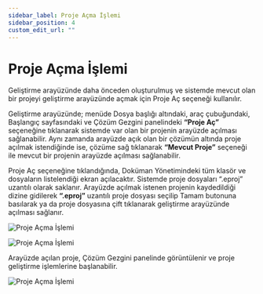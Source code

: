 ```yaml
---
sidebar_label: Proje Açma İşlemi
sidebar_position: 4
custom_edit_url: ""
---
```


# Proje Açma İşlemi

Geliştirme arayüzünde daha önceden oluşturulmuş ve sistemde mevcut olan bir projeyi geliştirme arayüzünde açmak için Proje Aç seçeneği kullanılır.

Geliştirme arayüzünde; menüde Dosya başlığı altındaki, araç çubuğundaki, Başlangıç sayfasındaki ve Çözüm Gezgini panelindeki **“Proje Aç”** seçeneğine tıklanarak sistemde var olan bir projenin arayüzde açılması sağlanabilir. Aynı zamanda arayüzde açık olan bir çözümün altında proje açılmak istendiğinde ise, çözüme sağ tıklanarak **“Mevcut Proje”** seçeneği ile mevcut bir projenin arayüzde açılması sağlanabilir.

Proje Aç seçeneğine tıklandığında, Doküman Yönetimindeki tüm klasör ve dosyaların listelendiği ekran açılacaktır. Sistemde proje dosyaları “.eproj” uzantılı olarak saklanır. Arayüzde açılmak istenen projenin kaydedildiği dizine gidilerek **“.eproj”** uzantılı proje dosyası seçilip Tamam butonuna basılarak ya da proje dosyasına çift tıklanarak geliştirme arayüzünde açılması sağlanır.

![Proje Açma İşlemi](https://docsbimser.blob.core.windows.net/imagecontainer/auto-uploadce95d3be-6152-4745-809b-832552ef7d05)

![Proje Açma İşlemi](https://docsbimser.blob.core.windows.net/imagecontainer/auto-upload6f432e6f-1861-40bc-83cc-903e4caab5b3)

Arayüzde açılan proje, Çözüm Gezgini panelinde görüntülenir ve proje geliştirme işlemlerine başlanabilir.

![Proje Açma İşlemi](https://docsbimser.blob.core.windows.net/imagecontainer/auto-upload92987a43-60bf-430d-bf2f-9116a281de4f)